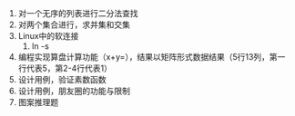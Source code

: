 1. 对一个无序的列表进行二分法查找
2. 对两个集合进行，求并集和交集
3. Linux中的软连接
	1. ln -s
4. 编程实现算盘计算功能（x+y=），结果以矩阵形式数据结果（5行13列，第一行代表5，第2-4行代表1）
5. 设计用例，验证素数函数
6. 设计用例，朋友圈的功能与限制
7. 图案推理题